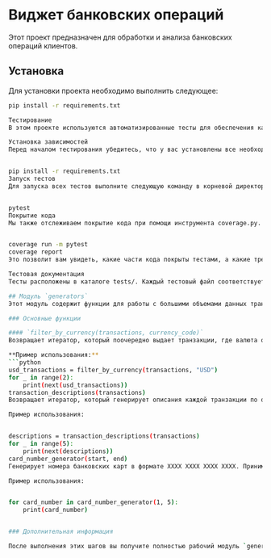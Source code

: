 # Виджет банковских операций

Этот проект предназначен для обработки и анализа банковских операций клиентов.

## Установка

Для установки проекта необходимо выполнить следующее:

```bash
pip install -r requirements.txt

Тестирование
В этом проекте используются автоматизированные тесты для обеспечения качества кода. Мы используем pytest для написания и запуска тестов.

Установка зависимостей
Перед началом тестирования убедитесь, что у вас установлены все необходимые зависимости. Для этого выполните следующую команду в терминале:


pip install -r requirements.txt
Запуск тестов
Для запуска всех тестов выполните следующую команду в корневой директории проекта:


pytest
Покрытие кода
Мы также отслеживаем покрытие кода при помощи инструмента coverage.py. Чтобы собрать статистику покрытия, выполните следующие команды:


coverage run -m pytest
coverage report
Это позволит вам увидеть, какие части кода покрыты тестами, а какие требуют дополнительного внимания.

Тестовая документация
Тесты расположены в каталоге tests/. Каждый тестовый файл соответствует определенному модулю или функциональности проекта. В каждом тестовом файле вы найдете комментарии, объясняющие назначение каждого теста и ожидаемые результаты.

## Модуль `generators`
Этот модуль содержит функции для работы с большими объемами данных транзакций, используя возможности Python для обработки данных через генераторы. Функционал позволяет финансовым аналитикам быстро и удобно находить нужную информацию о транзакциях и проводить их анализ.

### Основные функции

#### `filter_by_currency(transactions, currency_code)`
Возвращает итератор, который поочередно выдает транзакции, где валюта операции соответствует заданной.

**Пример использования:**
```python
usd_transactions = filter_by_currency(transactions, "USD")
for _ in range(2):
    print(next(usd_transactions))
transaction_descriptions(transactions)
Возвращает итератор, который генерирует описания каждой транзакции по очереди.

Пример использования:


descriptions = transaction_descriptions(transactions)
for _ in range(5):
    print(next(descriptions))
card_number_generator(start, end)
Генерирует номера банковских карт в формате XXXX XXXX XXXX XXXX. Принимает начальное и конечное значение для генерации диапазона номеров.

Пример использования:


for card_number in card_number_generator(1, 5):
    print(card_number)


### Дополнительная информация

После выполнения этих шагов вы получите полностью рабочий модуль `generators`, который можно интегрировать в проект для анализа финансовых транзакций.

